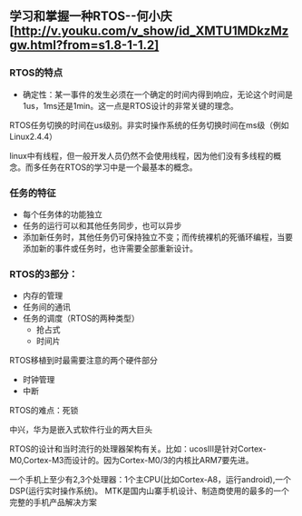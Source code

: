 ## 学习和掌握一种RTOS--何小庆 [http://v.youku.com/v_show/id_XMTU1MDkzMzgw.html?from=s1.8-1-1.2]
### RTOS的特点
- 确定性：某一事件的发生必须在一个确定的时间内得到响应，无论这个时间是1us，1ms还是1min。这一点是RTOS设计的非常关键的理念。

RTOS任务切换的时间在us级别。非实时操作系统的任务切换时间在ms级（例如Linux2.4.4）

linux中有线程，但一般开发人员仍然不会使用线程，因为他们没有多线程的概念。而多任务在RTOS的学习中是一个最基本的概念。

### 任务的特征
- 每个任务体的功能独立
- 任务的运行可以和其他任务同步，也可以异步
- 添加新任务时，其他任务仍可保持独立不变；而传统裸机的死循环编程，当要添加新的事件或任务时，也许需要全部重新设计。

### RTOS的3部分：
- 内存的管理
- 任务间的通讯
- 任务的调度（RTOS的两种类型）
  - 抢占式
  - 时间片
  
RTOS移植到时最需要注意的两个硬件部分
- 时钟管理
- 中断

RTOS的难点：死锁

中兴，华为是嵌入式软件行业的两大巨头

RTOS的设计和当时流行的处理器架构有关。比如：ucosIII是针对Cortex-M0,Cortex-M3而设计的。因为Cortex-M0/3的内核比ARM7要先进。

一个手机上至少有2,3个处理器：1个主CPU(比如Cortex-A8，运行android),一个DSP(运行实时操作系统)。
MTK是国内山寨手机设计、制造商使用的最多的一个完整的手机产品解决方案
